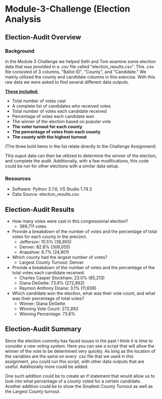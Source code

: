 # Module-3-Challenge (Election Analysis

## Election-Audit Overview
### Background

In the Module 3 Challenge we helped Seth and Tom examine some election data that was provided in a .csv file called "election_results.csv". This .csv file consisted of 3 columns, "Ballot ID", "County", and "Candidate." We mainly utilized the county and candidate columns in this exercise. With this raw data we were asked to find several different data outputs. 

<ins> **These included:** </ins> 
  * Total number of votes cast
  * A complete list of candidates who received votes
  * Total number of votes each candidate received
  * Percentage of votes each candidate won
  * The winner of the election based on popular vote
  * **The voter turnout for each county**
  * **The percentage of votes from each county** 
  * **The county with the highest turnout**

(The three bold items in the list relate directly to the Challenge Assignment)

This ouput data can then be utilized to determine the winner of the election, and complete the audit. Additionally, with a few modifications, this code could be run for other elections with a similar data setup. 

### Resources
* Software: Python 3.7.6, VS Studio 1.74.3
* Data Source: election_results.csv


## Election-Audit Results
* How many votes were cast in this congressional election?
  * 369,711 votes
* Provide a breakdown of the number of votes and the percentage of total votes for each county in the precinct.
  * Jefferson: 10.5% (38,855)
  * Denver: 82.8% (306,055)
  * Arapahoe: 6.7% (24,801)
* Which county had the largest number of votes?
  * Largest County Turnout: Denver
* Provide a breakdown of the number of votes and the percentage of the total votes each candidate received.
  * Charles Casper Stockham: 23.0% (85,213)
  * Diana DeGette: 73.8% (272,892)
  * Raymon Anthony Doane: 3.1% (11,606)
* Which candidate won the election, what was their vote count, and what was their percentage of total votes?
  * Winner: Diana DeGette
  * Winning Vote Count: 272,892
  * Winning Percentage: 73.8%
 
 
## Election-Audit Summary
Since the election commity has faced issues in the past I think it is time to consider a new voting system. Here you can see a script that will allow the winner of the vote to be determined very quickly. As long as the location of the variables are the same on every .csv file that we used in this assignment, you could run this script, with other data outputs that are useful. Additionally more could be added.

One such addition could be to create an if statement that would allow us to look into what percentage of a county voted for a certain candidate. Another addition could be to show the Smallest County Turnout as well as the Largest County turnout. 
